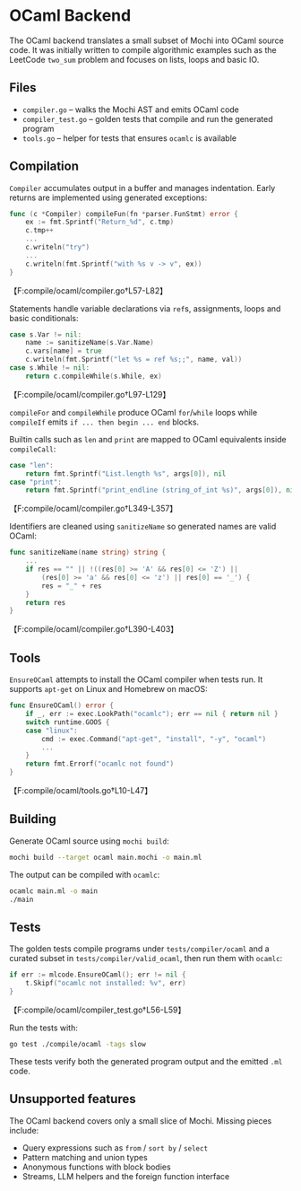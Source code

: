 # OCaml Backend

The OCaml backend translates a small subset of Mochi into OCaml source code.  It
was initially written to compile algorithmic examples such as the LeetCode
`two_sum` problem and focuses on lists, loops and basic IO.

## Files

- `compiler.go` – walks the Mochi AST and emits OCaml code
- `compiler_test.go` – golden tests that compile and run the generated program
- `tools.go` – helper for tests that ensures `ocamlc` is available

## Compilation

`Compiler` accumulates output in a buffer and manages indentation.  Early returns
are implemented using generated exceptions:

```go
func (c *Compiler) compileFun(fn *parser.FunStmt) error {
    ex := fmt.Sprintf("Return_%d", c.tmp)
    c.tmp++
    ...
    c.writeln("try")
    ...
    c.writeln(fmt.Sprintf("with %s v -> v", ex))
}
```
【F:compile/ocaml/compiler.go†L57-L82】

Statements handle variable declarations via `ref`s, assignments, loops and basic
conditionals:

```go
case s.Var != nil:
    name := sanitizeName(s.Var.Name)
    c.vars[name] = true
    c.writeln(fmt.Sprintf("let %s = ref %s;;", name, val))
case s.While != nil:
    return c.compileWhile(s.While, ex)
```
【F:compile/ocaml/compiler.go†L97-L129】

`compileFor` and `compileWhile` produce OCaml `for`/`while` loops while
`compileIf` emits `if ... then begin ... end` blocks.

Builtin calls such as `len` and `print` are mapped to OCaml equivalents inside
`compileCall`:

```go
case "len":
    return fmt.Sprintf("List.length %s", args[0]), nil
case "print":
    return fmt.Sprintf("print_endline (string_of_int %s)", args[0]), nil
```
【F:compile/ocaml/compiler.go†L349-L357】

Identifiers are cleaned using `sanitizeName` so generated names are valid OCaml:

```go
func sanitizeName(name string) string {
    ...
    if res == "" || !((res[0] >= 'A' && res[0] <= 'Z') ||
        (res[0] >= 'a' && res[0] <= 'z') || res[0] == '_') {
        res = "_" + res
    }
    return res
}
```
【F:compile/ocaml/compiler.go†L390-L403】

## Tools

`EnsureOCaml` attempts to install the OCaml compiler when tests run. It supports
`apt-get` on Linux and Homebrew on macOS:

```go
func EnsureOCaml() error {
    if _, err := exec.LookPath("ocamlc"); err == nil { return nil }
    switch runtime.GOOS {
    case "linux":
        cmd := exec.Command("apt-get", "install", "-y", "ocaml")
        ...
    }
    return fmt.Errorf("ocamlc not found")
}
```
【F:compile/ocaml/tools.go†L10-L47】

## Building

Generate OCaml source using `mochi build`:

```bash
mochi build --target ocaml main.mochi -o main.ml
```

The output can be compiled with `ocamlc`:

```bash
ocamlc main.ml -o main
./main
```

## Tests

The golden tests compile programs under `tests/compiler/ocaml` and a curated
subset in `tests/compiler/valid_ocaml`, then run them with `ocamlc`:

```go
if err := mlcode.EnsureOCaml(); err != nil {
    t.Skipf("ocamlc not installed: %v", err)
}
```
【F:compile/ocaml/compiler_test.go†L56-L59】

Run the tests with:

```bash
go test ./compile/ocaml -tags slow
```

These tests verify both the generated program output and the emitted `.ml` code.

## Unsupported features

The OCaml backend covers only a small slice of Mochi. Missing pieces include:

- Query expressions such as `from` / `sort by` / `select`
- Pattern matching and union types
- Anonymous functions with block bodies
- Streams, LLM helpers and the foreign function interface
